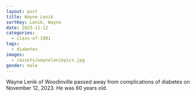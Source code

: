 ```yaml
---
layout: post
title: Wayne Lenik
sortKey: Lenik, Wayne
date: 2023-11-12
categories:
  - class-of-1981
tags:
  - diabetes
images:
  - /assets/waynelenikpics.jpg
gender: male
---
```

W﻿ayne Lenik of Woodinville passed away from complications of diabetes on November 12, 2023. He was 60 years old.